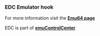 ### EDC Emulator hook

For more information visit the [**Emu64 page**](https://github.com/PhoenixInteractiveNL/edc-masterhook/wiki/Emulator-emu64#menu)

EDC is part of [**emuControlCenter**](https://github.com/PhoenixInteractiveNL/emuControlCenter/wiki)
